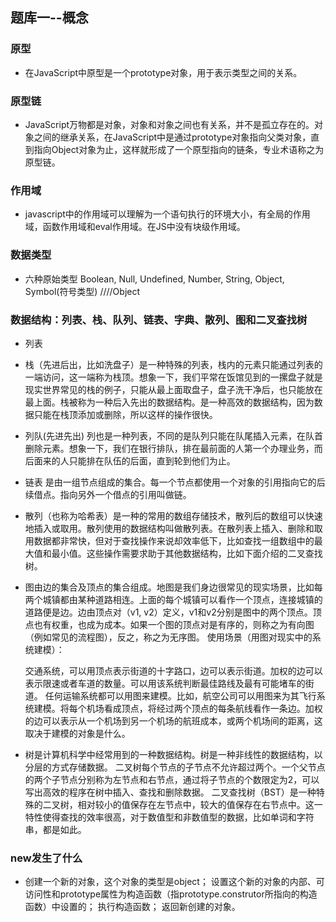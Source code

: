 题库一--概念
---------------------------------------------------------------------

### 原型

* 在JavaScript中原型是一个prototype对象，用于表示类型之间的关系。

### 原型链

* JavaScript万物都是对象，对象和对象之间也有关系，并不是孤立存在的。对象之间的继承关系，在JavaScript中是通过prototype对象指向父类对象，直到指向Object对象为止，这样就形成了一个原型指向的链条，专业术语称之为原型链。

### 作用域
* javascript中的作用域可以理解为一个语句执行的环境大小，有全局的作用域，函数作用域和eval作用域。在JS中没有块级作用域。

### 数据类型
* 六种原始类型 Boolean, Null, Undefined, Number, String, Object, Symbol(符号类型) ////Object

### 数据结构：列表、栈、队列、链表、字典、散列、图和二叉查找树


* 列表

* 栈（先进后出，比如洗盘子）是一种特殊的列表，栈内的元素只能通过列表的一端访问，这一端称为栈顶。想象一下，我们平常在饭馆见到的一摞盘子就是现实世界常见的栈的例子，只能从最上面取盘子，盘子洗干净后，也只能放在最上面。栈被称为一种后入先出的数据结构。是一种高效的数据结构，因为数据只能在栈顶添加或删除，所以这样的操作很快。
    
* 列队(先进先出)  列也是一种列表，不同的是队列只能在队尾插入元素，在队首删除元素。想象一下，我们在银行排队，排在最前面的人第一个办理业务，而后面来的人只能排在队伍的后面，直到轮到他们为止。
    
* 链表  是由一组节点组成的集合。每一个节点都使用一个对象的引用指向它的后续借点。指向另外一个借点的引用叫做链。
    
* 散列（也称为哈希表）是一种的常用的数组存储技术，散列后的数组可以快速地插入或取用。散列使用的数据结构叫做散列表。在散列表上插入、删除和取用数据都非常快，但对于查找操作来说却效率低下，比如查找一组数组中的最大值和最小值。这些操作需要求助于其他数据结构，比如下面介绍的二叉查找树。
    
* 图由边的集合及顶点的集合组成。地图是我们身边很常见的现实场景，比如每两个城镇都由某种道路相连。上面的每个城镇可以看作一个顶点，连接城镇的道路便是边。边由顶点对（v1, v2）定义，v1和v2分别是图中的两个顶点。顶点也有权重，也成为成本。如果一个图的顶点对是有序的，则称之为有向图（例如常见的流程图），反之，称之为无序图。
    使用场景（用图对现实中的系统建模）：

    交通系统，可以用顶点表示街道的十字路口，边可以表示街道。加权的边可以表示限速或者车道的数量。可以用该系统判断最佳路线及最有可能堵车的街道。
    任何运输系统都可以用图来建模。比如，航空公司可以用图来为其飞行系统建模。将每个机场看成顶点，将经过两个顶点的每条航线看作一条边。加权的边可以表示从一个机场到另一个机场的航班成本，或两个机场间的距离，这取决于建模的对象是什么。

* 树是计算机科学中经常用到的一种数据结构。树是一种非线性的数据结构，以分层的方式存储数据。
    二叉树每个节点的子节点不允许超过两个。一个父节点的两个子节点分别称为左节点和右节点，通过将子节点的个数限定为2，可以写出高效的程序在树中插入、查找和删除数据。
    二叉查找树（BST）是一种特殊的二叉树，相对较小的值保存在左节点中，较大的值保存在右节点中。这一特性使得查找的效率很高，对于数值型和非数值型的数据，比如单词和字符串，都是如此。

### new发生了什么

*   创建一个新的对象，这个对象的类型是object； 
    设置这个新的对象的内部、可访问性和prototype属性为构造函数（指prototype.construtor所指向的构造函数）中设置的； 
    执行构造函数； 
    返回新创建的对象。